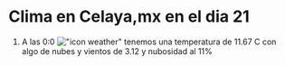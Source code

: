 # Clima en Celaya,mx en el dia 21

1. A las 0:0 !["icon weather"](http://openweathermap.org/img/w/02n.png) tenemos una temperatura de 11.67 C con algo de nubes y  vientos de 3.12 y nubosidad al 11%
